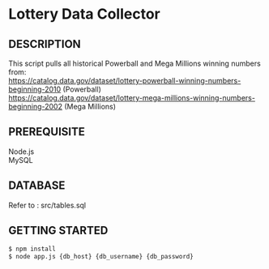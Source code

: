 # Lottery Data Collector

## DESCRIPTION
This script pulls all historical Powerball and Mega Millions winning numbers from:<br />
https://catalog.data.gov/dataset/lottery-powerball-winning-numbers-beginning-2010 (Powerball)<br />
https://catalog.data.gov/dataset/lottery-mega-millions-winning-numbers-beginning-2002 (Mega Millions)<br />

## PREREQUISITE
Node.js<br />
MySQL

## DATABASE
Refer to : src/tables.sql

## GETTING STARTED
```bash
$ npm install
$ node app.js {db_host} {db_username} {db_password}
```
